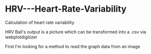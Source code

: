 # HRV---Heart-Rate-Variability
Calculation of heart rate variability 

HRV Ball's output is a picture which can be transformed into a .csv via webplotdigitizer

First I'm looking for a method to read the graph data from an image